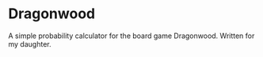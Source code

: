 # Dragonwood
A simple probability calculator for the board game Dragonwood. Written for my daughter.
